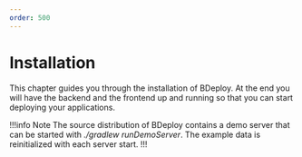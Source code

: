 ```yaml
---
order: 500
---
```

# Installation

This chapter guides you through the installation of BDeploy. At the end you will have the backend and the frontend up and running
so that you can start deploying your applications.

!!!info Note
The source distribution of BDeploy contains a demo server that can be started with _./gradlew runDemoServer_. The example data is reinitialized with each server start.
!!!